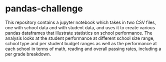 # pandas-challenge
This repository contains a jupyter notebook which takes in two CSV files, one with school data and with student data, and uses it to create various pandas dataframes that illustrate statistics on school performance. The analysis looks at the student performance at different school size range, school type and per student budget ranges as well as the performance at each school in terms of math, reading and overall passing rates, including a per grade breakdown.
